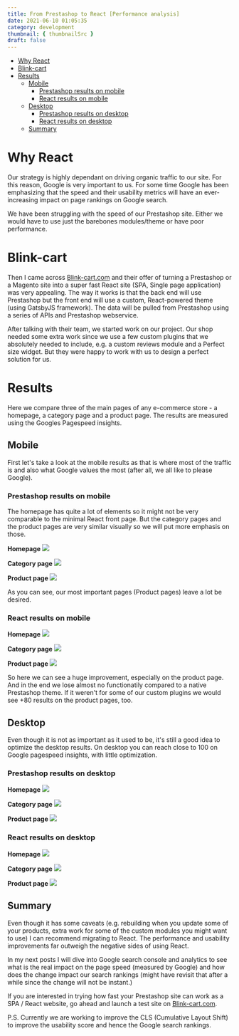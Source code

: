 ```yaml
---
title: From Prestashop to React [Performance analysis]
date: 2021-06-10 01:05:35
category: development
thumbnail: { thumbnailSrc }
draft: false
---
```


- [Why React](#why-react)
- [Blink-cart](#blink-cart)
- [Results](#results)
  - [Mobile](#mobile)
    - [Prestashop results on mobile](#prestashop-results-on-mobile)
    - [React results on mobile](#react-results-on-mobile)
  - [Desktop](#desktop)
    - [Prestashop results on desktop](#prestashop-results-on-desktop)
    - [React results on desktop](#react-results-on-desktop)
  - [Summary](#summary)

# Why React

Our strategy is highly dependant on driving organic traffic to our site. For this reason, Google is very important to us. For some time Google has been emphasizing that the speed and their usability metrics will have an ever-increasing impact on page rankings on Google search.

We have been struggling with the speed of our Prestashop site. Either we would have to use just the barebones modules/theme or have poor performance.

# Blink-cart

Then I came across <a href="https://blink-cart.com" target="_blank">Blink-cart.com</a> and their offer of turning a Prestashop or a Magento site into a super fast React site (SPA, Single page application) was very appealing. The way it works is that the back end will use Prestashop but the front end will use a custom, React-powered theme (using GatsbyJS framework). The data will be pulled from Prestashop using a series of APIs and Prestashop webservice.

After talking with their team, we started work on our project. Our shop needed some extra work since we use a few custom plugins that we absolutely needed to include, e.g. a custom reviews module and a Perfect size widget. But they were happy to work with us to design a perfect solution for us.

# Results

Here we compare three of the main pages of any e-commerce store - a homepage, a category page and a product page. The results are measured using the Googles Pagespeed insights.

## Mobile

First let's take a look at the mobile results as that is where most of the traffic is and also what Google values the most (after all, we all like to please Google).

### Prestashop results on mobile

The homepage has quite a lot of elements so it might not be very comparable to the minimal React front page. But the category pages and the product pages are very similar visually so we will put more emphasis on those.

**Homepage**
![](./images/homepage.jpg)

**Category page**
![](./images/mekot-ja-hameet.jpg)

**Product page**
![](./images/product-page.jpg)

As you can see, our most important pages (Product pages) leave a lot be desired.

### React results on mobile

**Homepage**
![](./images/spa-homepage-mobile.jpg)

**Category page**
![](./images/spa-category-mobile.jpg)

**Product page**
![](./images/spa-product-mobile_1.jpg)

So here we can see a huge improvement, especially on the product page. And in the end we lose almost no functionatily compared to a native Prestashop theme. If it weren't for some of our custom plugins we would see +80 results on the product pages, too.

## Desktop

Even though it is not as important as it used to be, it's still a good idea to optimize the desktop results. On desktop you can reach close to 100 on Google pagespeed insights, with little optimization.

### Prestashop results on desktop

**Homepage**
![](./images/homepage-desktop.jpg)

**Category page**
![](./images/mekot-ja-hameet-desktop.jpg)

**Product page**
![](./images/product-page-desktop.jpg)

### React results on desktop

**Homepage**
![](./images/spa-category-desktop.jpg)

**Category page**
![](./images/spa-category-desktop.jpg)

**Product page**
![](./images/spa-product-desktop.jpg)

## Summary

Even though it has some caveats (e.g. rebuilding when you update some of your products, extra work for some of the custom modules you might want to use) I can recommend migrating to React. The performance and usability improvements far outweigh the negative sides of using React.

In my next posts I will dive into Google search console and analytics to see what is the real impact on the page speed (measured by Google) and how does the change impact our search rankings (might have revisit that after a while since the change will not be instant.)

If you are interested in trying how fast your Prestashop site can work as a SPA / React website, go ahead and launch a test site on <a href="https://blink-cart.com" target="_blank">Blink-cart.com</a>.

P.S. Currently we are working to improve the CLS (Cumulative Layout Shift) to improve the usability score and hence the Google search rankings.
